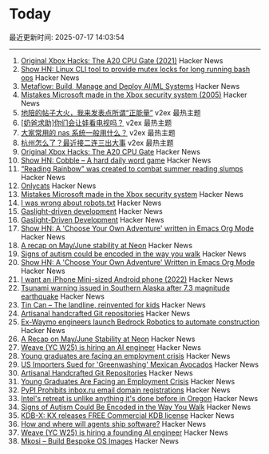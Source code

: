 # Today

最近更新时间: 2025-07-17 14:03:54

--- 
1. [Original Xbox Hacks: The A20 CPU Gate (2021)](https://connortumbleson.com/2021/07/19/the-xbox-and-a20-line/) Hacker News
2. [Show HN: Linux CLI tool to provide mutex locks for long running bash ops](https://github.com/bigattichouse/waitlock) Hacker News
3. [Metaflow: Build, Manage and Deploy AI/ML Systems](https://github.com/Netflix/metaflow) Hacker News
4. [Mistakes Microsoft made in the Xbox security system (2005)](https://xboxdevwiki.net/17_Mistakes_Microsoft_Made_in_the_Xbox_Security_System) Hacker News
5. [地陪的帖子大火，我来发表点所谓“正能量”](https://www.v2ex.com/t/1145744) v2ex 最热主题
6. [[奶爸求助]你们会让娃看电视吗？](https://www.v2ex.com/t/1145730) v2ex 最热主题
7. [大家常用的 nas 系统一般用什么？](https://www.v2ex.com/t/1145720) v2ex 最热主题
8. [杭州怎么了？最近接二连三出大事](https://www.v2ex.com/t/1145713) v2ex 最热主题
9. [Original Xbox Hacks: The A20 CPU Gate](https://connortumbleson.com/2021/07/19/the-xbox-and-a20-line/) Hacker News
10. [Show HN: Cobble – A hard daily word game](https://wilf.live/cobble/) Hacker News
11. [“Reading Rainbow” was created to combat summer reading slumps](https://www.smithsonianmag.com/smithsonian-institution/to-combat-summer-reading-slumps-this-timeless-childrens-television-show-tried-to-bridge-the-literacy-gap-with-the-magic-of-stories-180986984/) Hacker News
12. [Onlycats](https://onlycats.gg/) Hacker News
13. [Mistakes Microsoft made in the Xbox security system](https://xboxdevwiki.net/17_Mistakes_Microsoft_Made_in_the_Xbox_Security_System) Hacker News
14. [I was wrong about robots.txt](https://evgeniipendragon.com/posts/i-was-wrong-about-robots-txt/) Hacker News
15. [Gaslight-driven development](https://tonsky.me/blog/gaslight-driven-development/) Hacker News
16. [Gaslight-Driven Development](https://tonsky.me/blog/gaslight-driven-development/) Hacker News
17. [Show HN: A 'Choose Your Own Adventure' written in Emacs Org Mode](https://tendollaradventure.com/sample/) Hacker News
18. [A recap on May/June stability at Neon](https://neon.com/blog/an-apology-and-a-recap-on-may-june-stability) Hacker News
19. [Signs of autism could be encoded in the way you walk](https://www.sciencealert.com/signs-of-autism-could-be-encoded-in-the-way-you-walk) Hacker News
20. [Show HN: A 'Choose Your Own Adventure' Written in Emacs Org Mode](https://tendollaradventure.com/sample/) Hacker News
21. [I want an iPhone Mini-sized Android phone (2022)](https://smallandroidphone.com/) Hacker News
22. [Tsunami warning issued in Southern Alaska after 7.3 magnitude earthquake](https://www.tsunami.gov/) Hacker News
23. [Tin Can – The landline, reinvented for kids](https://tincan.kids/) Hacker News
24. [Artisanal handcrafted Git repositories](https://drew.silcock.dev/blog/artisanal-git/) Hacker News
25. [Ex-Waymo engineers launch Bedrock Robotics to automate construction](https://techcrunch.com/2025/07/16/ex-waymo-engineers-launch-bedrock-robotics-with-80m-to-automate-construction/) Hacker News
26. [A Recap on May/June Stability at Neon](https://neon.com/blog/an-apology-and-a-recap-on-may-june-stability) Hacker News
27. [Weave (YC W25) is hiring an AI engineer](https://www.ycombinator.com/companies/weave-3/jobs/SqFnIFE-founding-ai-engineer) Hacker News
28. [Young graduates are facing an employment crisis](https://www.wsj.com/economy/jobs/jobs-unemployment-rise-young-people-ce4704d8) Hacker News
29. [US Importers Sued for 'Greenwashing' Mexican Avocados](https://civileats.com/2025/07/09/u-s-importers-sued-for-greenwashing-mexican-avocados/) Hacker News
30. [Artisanal Handcrafted Git Repositories](https://drew.silcock.dev/blog/artisanal-git/) Hacker News
31. [Young Graduates Are Facing an Employment Crisis](https://www.wsj.com/economy/jobs/jobs-unemployment-rise-young-people-ce4704d8) Hacker News
32. [PyPI Prohibits inbox.ru email domain registrations](https://blog.pypi.org/posts/2025-06-15-prohibiting-inbox-ru-emails/) Hacker News
33. [Intel's retreat is unlike anything it's done before in Oregon](https://www.oregonlive.com/silicon-forest/2025/07/intels-retreat-is-unlike-anything-its-done-before-in-oregon.html) Hacker News
34. [Signs of Autism Could Be Encoded in the Way You Walk](https://www.sciencealert.com/signs-of-autism-could-be-encoded-in-the-way-you-walk) Hacker News
35. [KDB-X: KX releases FREE Commercial KDB license](https://www.defconq.tech/blog/From%20Elite%20to%20Everyone%20-%20KX%20Community%20Edition%20Breaks%20Loose) Hacker News
36. [How and where will agents ship software?](https://www.instantdb.com/essays/agents) Hacker News
37. [Weave (YC W25) is hiring a founding AI engineer](https://www.ycombinator.com/companies/weave-3/jobs/SqFnIFE-founding-ai-engineer) Hacker News
38. [Mkosi – Build Bespoke OS Images](https://mkosi.systemd.io/) Hacker News
